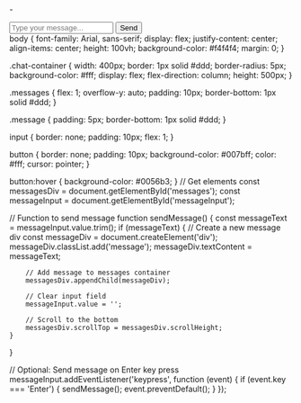 -<!DOCTYPE html>
<html lang="en">
<head>
    <meta charset="UTF-8">
    <meta name="viewport" content="width=device-width, initial-scale=1.0">
    <title>Simple Chat App</title>
    <link rel="stylesheet" href="styles.css">
</head>
<body>
    <div class="chat-container">
        <div class="messages" id="messages"></div>
        <input type="text" id="messageInput" placeholder="Type your message..." />
        <button onclick="sendMessage()">Send</button>
    </div>
    <script src="script.js"></script>
</body>
</html>
body {
    font-family: Arial, sans-serif;
    display: flex;
    justify-content: center;
    align-items: center;
    height: 100vh;
    background-color: #f4f4f4;
    margin: 0;
}

.chat-container {
    width: 400px;
    border: 1px solid #ddd;
    border-radius: 5px;
    background-color: #fff;
    display: flex;
    flex-direction: column;
    height: 500px;
}

.messages {
    flex: 1;
    overflow-y: auto;
    padding: 10px;
    border-bottom: 1px solid #ddd;
}

.message {
    padding: 5px;
    border-bottom: 1px solid #ddd;
}

input {
    border: none;
    padding: 10px;
    flex: 1;
}

button {
    border: none;
    padding: 10px;
    background-color: #007bff;
    color: #fff;
    cursor: pointer;
}

button:hover {
    background-color: #0056b3;
}
// Get elements
const messagesDiv = document.getElementById('messages');
const messageInput = document.getElementById('messageInput');

// Function to send message
function sendMessage() {
    const messageText = messageInput.value.trim();
    if (messageText) {
        // Create a new message div
        const messageDiv = document.createElement('div');
        messageDiv.classList.add('message');
        messageDiv.textContent = messageText;

        // Add message to messages container
        messagesDiv.appendChild(messageDiv);

        // Clear input field
        messageInput.value = '';

        // Scroll to the bottom
        messagesDiv.scrollTop = messagesDiv.scrollHeight;
    }
}

// Optional: Send message on Enter key press
messageInput.addEventListener('keypress', function (event) {
    if (event.key === 'Enter') {
        sendMessage();
        event.preventDefault();
    }
});

